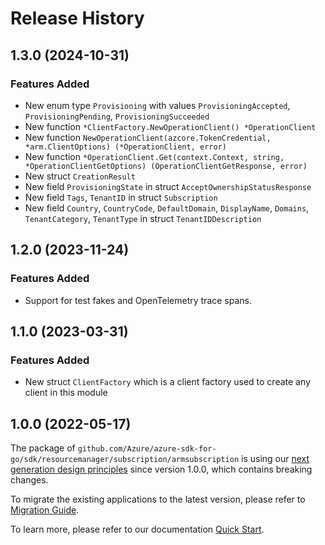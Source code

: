 # Release History

## 1.3.0 (2024-10-31)
### Features Added

- New enum type `Provisioning` with values `ProvisioningAccepted`, `ProvisioningPending`, `ProvisioningSucceeded`
- New function `*ClientFactory.NewOperationClient() *OperationClient`
- New function `NewOperationClient(azcore.TokenCredential, *arm.ClientOptions) (*OperationClient, error)`
- New function `*OperationClient.Get(context.Context, string, *OperationClientGetOptions) (OperationClientGetResponse, error)`
- New struct `CreationResult`
- New field `ProvisioningState` in struct `AcceptOwnershipStatusResponse`
- New field `Tags`, `TenantID` in struct `Subscription`
- New field `Country`, `CountryCode`, `DefaultDomain`, `DisplayName`, `Domains`, `TenantCategory`, `TenantType` in struct `TenantIDDescription`


## 1.2.0 (2023-11-24)
### Features Added

- Support for test fakes and OpenTelemetry trace spans.


## 1.1.0 (2023-03-31)
### Features Added

- New struct `ClientFactory` which is a client factory used to create any client in this module


## 1.0.0 (2022-05-17)

The package of `github.com/Azure/azure-sdk-for-go/sdk/resourcemanager/subscription/armsubscription` is using our [next generation design principles](https://azure.github.io/azure-sdk/general_introduction.html) since version 1.0.0, which contains breaking changes.

To migrate the existing applications to the latest version, please refer to [Migration Guide](https://aka.ms/azsdk/go/mgmt/migration).

To learn more, please refer to our documentation [Quick Start](https://aka.ms/azsdk/go/mgmt).